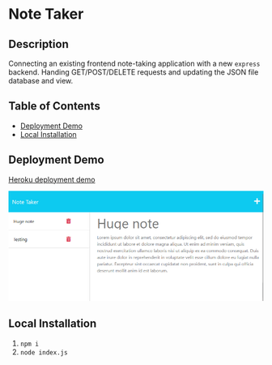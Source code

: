 # Note Taker

## Description

Connecting an existing frontend note-taking application with a new `express` backend. Handing GET/POST/DELETE requests and updating the JSON file database and view.

## Table of Contents

- [Deployment Demo](#deployment-demo)
- [Local Installation](#local-installation)

## Deployment Demo

[Heroku deployment demo](https://notetaker-rb-7eb1eeb8328b.herokuapp.com/)

![Example](./assets/example.png)

## Local Installation

1. `npm i`
2. `node index.js`

